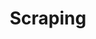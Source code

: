 ---
# Featured tags need to have the `list` layout.
layout: list

# The title of the tag's page.
title: Scraping

# The name of the tag, used in a post's front matter (e.g. tags: [<slug>]).
slug: scraping

# (Optional) Write a short (~150 characters) description of this featured tag.
description: >
  Posts involving webscraping to acquire data.
---